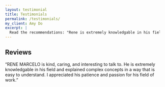 ```yaml
---
layout: testimonial
title: Testimonials
permalink: /testimonials/
my_client: Amy Do
excerpt: |
  Read the recommendations: "Rene is extremely knowledgable in his field and explained complex concepts in a way that is easy to understand."
---
```

## Reviews

“RENE MARCELO is kind, caring, and interesting to talk to. He is extremely knowledgable in his field and explained complex concepts in a way that is easy to understand. I appreciated his patience and passion for his field of work.”
